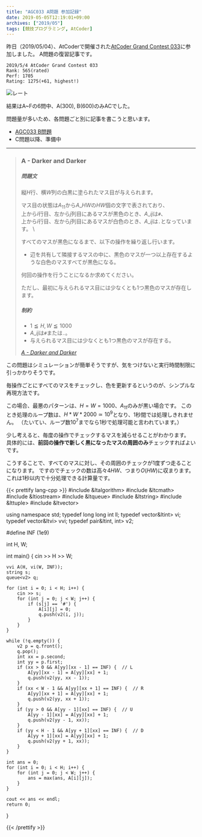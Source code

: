 ```yaml
---
title: "AGC033 A問題 参加記録"
date: 2019-05-05T12:19:01+09:00
archives: ["2019/05"]
tags: [競技プログラミング, AtCoder]
---
```


昨日（2019/05/04）、AtCoderで開催された[AtCoder Grand Contest 033](https://atcoder.jp/contests/agc033)に参加しました。
A問題の復習記事です。
<!--more-->
```
2019/5/4 AtCoder Grand Contest 033
Rank: 565(rated)
Perf: 1705
Rating: 1275(+61, highest!)
```

![レート](/blog/img/AtCoder20190504.png)

結果はA~Fの6問中、A(300), B(600)のみACでした。

問題量が多いため、各問題ごと別に記事を書こうと思います。

- [AGC033 B問題](/blog/2019/agc033_b問題_参加記録/)
- C問題以降、準備中

---
> ### A - Darker and Darker
>
> ##### 問題文
>
> 縦$H$行、横$W$列の白黒に塗られたマス目が与えられます。
>
> マス目の状態は$A_{11}$から$A\_{HW}$の$HW$個の文字で表されており、  \
> 上から$i$行目、左から$j$列目にあるマスが黒色のとき、$A\_{ij}$は`#`、  \
> 上から$i$行目、左から$j$列目にあるマスが白色のとき、$A\_{ij}$は`.`となっています。  \
>
> すべてのマスが黒色になるまで、以下の操作を繰り返し行います。
>
> - 辺を共有して隣接するマスの中に、黒色のマスが一つ以上存在するような白色のマスすべてが黒色になる。
>
> 何回の操作を行うことになるか求めてください。
>
> ただし、最初に与えられるマス目には少なくとも1つ黒色のマスが存在します。
>
>
> ##### 制約
> - $1 ≦ H,W ≦ 1000$
> - $A\_{ij}$は`#`または`.`。
> - 与えられるマス目には少なくとも1つ黒色のマスが存在する。
>
> <cite>[A - Darker and Darker](https://atcoder.jp/contests/agc033/tasks/agc033_a)</cite>

この問題はシミュレーションが簡単そうですが、気をつけないと実行時間制限に引っかかりそうです。

毎操作ごとにすべてのマスをチェックし、色を更新するというのが、シンプルな再現方法です。

この場合、最悪のパターンは、$H=W=1000$、$A_{11}$のみが黒い場合です。
このとき処理のループ数は、$H*W*2000 \simeq 10^9$となり、1秒間では処理しきれません。
（たいてい、ループ数$10^7$までなら1秒で処理可能と言われています。）

少し考えると、毎度の操作でチェックするマスを減らせることがわかります。
具体的には、**前回の操作で新しく黒になったマスの周囲のみ**チェックすればよいです。

こうすることで、すべてのマスに対し、その周囲のチェックが1度ずつ走ることになります。
ですのでチェックの数は高々$4HW$、つまり$O(HW)$に収まります。
これは1秒以内で十分処理できる計算量です。


{{< prettify lang-cpp >}}
#include &ltalgorithm>
#include &ltcmath>
#include &ltiostream>
#include &ltqueue>
#include &ltstring>
#include &lttuple>
#include &ltvector>

using namespace std;
typedef long long int ll;
typedef vector&ltint> vi;
typedef vector&ltvi> vvi;
typedef pair&ltint, int> v2;

#define INF (1e9)

int H, W;

int main() {
    cin >> H >> W;

    vvi A(H, vi(W, INF));
    string s;
    queue<v2> q;

    for (int i = 0; i < H; i++) {
        cin >> s;
        for (int j = 0; j < W; j++) {
            if (s[j] == '#') {
                A[i][j] = 0;
                q.push(v2(i, j));
            }
        }
    }

    while (!q.empty()) {
        v2 p = q.front();
        q.pop();
        int xx = p.second;
        int yy = p.first;
        if (xx > 0 && A[yy][xx - 1] == INF) {  // L
            A[yy][xx - 1] = A[yy][xx] + 1;
            q.push(v2(yy, xx - 1));
        }
        if (xx < W - 1 && A[yy][xx + 1] == INF) {  // R
            A[yy][xx + 1] = A[yy][xx] + 1;
            q.push(v2(yy, xx + 1));
        }
        if (yy > 0 && A[yy - 1][xx] == INF) {  // U
            A[yy - 1][xx] = A[yy][xx] + 1;
            q.push(v2(yy - 1, xx));
        }
        if (yy < H - 1 && A[yy + 1][xx] == INF) {  // D
            A[yy + 1][xx] = A[yy][xx] + 1;
            q.push(v2(yy + 1, xx));
        }
    }

    int ans = 0;
    for (int i = 0; i < H; i++) {
        for (int j = 0; j < W; j++) {
            ans = max(ans, A[i][j]);
        }
    }

    cout << ans << endl;
    return 0;
}

{{< /prettify >}}
